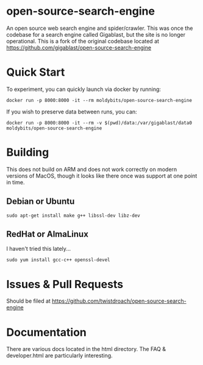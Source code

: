 # open-source-search-engine
An open source web search engine and spider/crawler. This was once the codebase for a search engine called Gigablast, but the site is no longer operational.  This is a fork of the original codebase located at https://github.com/gigablast/open-source-search-engine

# Quick Start
To experiment, you can quickly launch via docker by running:
```
docker run -p 8000:8000 -it --rm moldybits/open-source-search-engine
```

If you wish to preserve data between runs, you can:
```
docker run -p 8000:8000 -it --rm -v $(pwd)/data:/var/gigablast/data0 moldybits/open-source-search-engine
```

# Building
This does not build on ARM and does not work correctly on modern versions of MacOS, though it looks like there once was support at one point in time.

## Debian or Ubuntu
```
sudo apt-get install make g++ libssl-dev libz-dev
```

## RedHat or AlmaLinux
I haven't tried this lately...
```
sudo yum install gcc-c++ openssl-devel
```

# Issues & Pull Requests
Should be filed at https://github.com/twistdroach/open-source-search-engine

# Documentation
There are various docs located in the html directory.  The FAQ & developer.html are particularly interesting.

